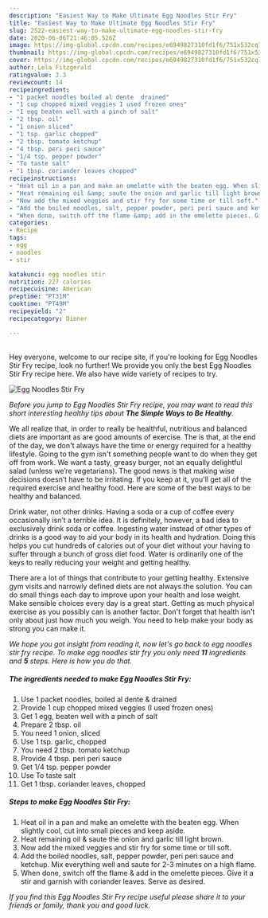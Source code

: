 ```yaml
---
description: "Easiest Way to Make Ultimate Egg Noodles Stir Fry"
title: "Easiest Way to Make Ultimate Egg Noodles Stir Fry"
slug: 2522-easiest-way-to-make-ultimate-egg-noodles-stir-fry
date: 2020-06-06T21:46:05.526Z
image: https://img-global.cpcdn.com/recipes/e6949827310fd1f6/751x532cq70/egg-noodles-stir-fry-recipe-main-photo.jpg
thumbnail: https://img-global.cpcdn.com/recipes/e6949827310fd1f6/751x532cq70/egg-noodles-stir-fry-recipe-main-photo.jpg
cover: https://img-global.cpcdn.com/recipes/e6949827310fd1f6/751x532cq70/egg-noodles-stir-fry-recipe-main-photo.jpg
author: Lela Fitzgerald
ratingvalue: 3.3
reviewcount: 14
recipeingredient:
- "1 packet noodles boiled al dente  drained"
- "1 cup chopped mixed veggies I used frozen ones"
- "1 egg beaten well with a pinch of salt"
- "2 tbsp. oil"
- "1 onion sliced"
- "1 tsp. garlic chopped"
- "2 tbsp. tomato ketchup"
- "4 tbsp. peri peri sauce"
- "1/4 tsp. pepper powder"
- "To taste salt"
- "1 tbsp. coriander leaves chopped"
recipeinstructions:
- "Heat oil in a pan and make an omelette with the beaten egg. When slightly cool, cut into small pieces and keep aside."
- "Heat remaining oil &amp; saute the onion and garlic till light brown."
- "Now add the mixed veggies and stir fry for some time or till soft."
- "Add the boiled noodles, salt, pepper powder, peri peri sauce and ketchup. Mix everything well and saute for 2-3 minutes on a high flame."
- "When done, switch off the flame &amp; add in the omelette pieces. Give it a stir and garnish with coriander leaves. Serve as desired."
categories:
- Recipe
tags:
- egg
- noodles
- stir

katakunci: egg noodles stir 
nutrition: 227 calories
recipecuisine: American
preptime: "PT31M"
cooktime: "PT49M"
recipeyield: "2"
recipecategory: Dinner

---
```

<br>
Hey everyone, welcome to our recipe site, if you're looking for Egg Noodles Stir Fry recipe, look no further! We provide you only the best Egg Noodles Stir Fry recipe here. We also have wide variety of recipes to try.
<br>


![Egg Noodles Stir Fry](https://img-global.cpcdn.com/recipes/e6949827310fd1f6/751x532cq70/egg-noodles-stir-fry-recipe-main-photo.jpg)

<i>Before you jump to Egg Noodles Stir Fry recipe, you may want to read this short interesting healthy tips about <strong>The Simple Ways to Be Healthy</strong>.</i>

We all realize that, in order to really be healthful, nutritious and balanced diets are important as are good amounts of exercise. The  is that, at the end of the day, we don't always have the time or energy required for a healthy lifestyle. Going to the gym isn't something people want to do when they get off from work. We want a tasty, greasy burger, not an equally delightful salad (unless we’re vegetarians). The good news is that making wise decisions doesn’t have to be irritating. If you keep at it, you'll get all of the required exercise and healthy food. Here are some of the best ways to be healthy and balanced.

Drink water, not other drinks. Having a soda or a cup of coffee every occasionally isn’t a terrible idea. It is definitely, however, a bad idea to exclusively drink soda or coffee. Ingesting water instead of other types of drinks is a good way to aid your body in its health and hydration. Doing this helps you cut hundreds of calories out of your diet without your having to suffer through a bunch of gross diet food. Water is ordinarily one of the keys to really reducing your weight and getting healthy.

There are a lot of things that contribute to your getting healthy. Extensive gym visits and narrowly defined diets are not always the solution. You can do small things each day to improve upon your health and lose weight. Make sensible choices every day is a great start. Getting as much physical exercise as you possibly can is another factor. Don't forget that health isn't only about just how much you weigh. You need to help make your body as strong you can make it. 


<i>We hope you got insight from reading it, now let's go back to egg noodles stir fry recipe. To make egg noodles stir fry you only need <strong>11</strong> ingredients and <strong>5</strong> steps. Here is how you do that.
</i>

##### The ingredients needed to make Egg Noodles Stir Fry:

1. Use 1 packet noodles, boiled al dente &amp; drained
1. Provide 1 cup chopped mixed veggies (I used frozen ones)
1. Get 1 egg, beaten well with a pinch of salt
1. Prepare 2 tbsp. oil
1. You need 1 onion, sliced
1. Use 1 tsp. garlic, chopped
1. You need 2 tbsp. tomato ketchup
1. Provide 4 tbsp. peri peri sauce
1. Get 1/4 tsp. pepper powder
1. Use To taste salt
1. Get 1 tbsp. coriander leaves, chopped


##### Steps to make Egg Noodles Stir Fry:

1. Heat oil in a pan and make an omelette with the beaten egg. When slightly cool, cut into small pieces and keep aside.
1. Heat remaining oil &amp; saute the onion and garlic till light brown.
1. Now add the mixed veggies and stir fry for some time or till soft.
1. Add the boiled noodles, salt, pepper powder, peri peri sauce and ketchup. Mix everything well and saute for 2-3 minutes on a high flame.
1. When done, switch off the flame &amp; add in the omelette pieces. Give it a stir and garnish with coriander leaves. Serve as desired.


<i>If you find this Egg Noodles Stir Fry recipe useful please share it to your friends or family, thank you and good luck.</i>

